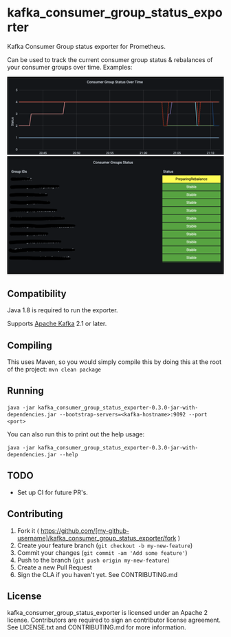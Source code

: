 # kafka_consumer_group_status_exporter
Kafka Consumer Group status exporter for Prometheus.

Can be used to track the current consumer group status & rebalances of your consumer groups over time. Examples:

![](cg-status-over-time-example.png)
![](current-CG-status-example.png)

## Compatibility

Java 1.8 is required to run the exporter.

Supports [Apache Kafka](https://kafka.apache.org/) 2.1 or later.

## Compiling

This uses Maven, so you would simply compile this by doing this at the root of the project: `mvn clean package`

## Running

```
java -jar kafka_consumer_group_status_exporter-0.3.0-jar-with-dependencies.jar --bootstrap-servers=<kafka-hostname>:9092 --port <port>
```

You can also run this to print out the help usage:

```
java -jar kafka_consumer_group_status_exporter-0.3.0-jar-with-dependencies.jar --help
```

## TODO

* Set up CI for future PR's.

## Contributing

1. Fork it ( https://github.com/[my-github-username]/kafka_consumer_group_status_exporter/fork )
2. Create your feature branch (`git checkout -b my-new-feature`)
3. Commit your changes (`git commit -am 'Add some feature'`)
4. Push to the branch (`git push origin my-new-feature`)
5. Create a new Pull Request
6. Sign the CLA if you haven't yet. See CONTRIBUTING.md

## License

kafka_consumer_group_status_exporter is licensed under an Apache 2 license. Contributors are required to sign an contributor license agreement. See LICENSE.txt and CONTRIBUTING.md for more information.
